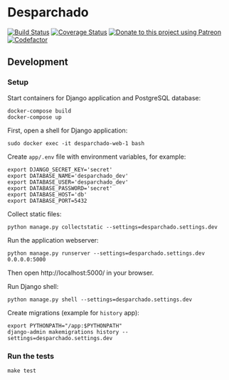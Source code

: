 # Desparchado

[![Build Status](https://travis-ci.com/cansadadeserfeliz/desparchado.svg?branch=master)](https://travis-ci.com/cansadadeserfeliz/desparchado)
[![Coverage Status](https://codecov.io/gh/cansadadeserfeliz/desparchado/branch/master/graphs/badge.svg?branch=master)](https://codecov.io/github/cansadadeserfeliz/desparchado?branch=master)
[![Donate to this project using Patreon](https://img.shields.io/badge/patreon-donate-yellow.svg)](https://www.patreon.com/desparchado)
[![Codefactor](https://www.codefactor.io/repository/github/cansadadeserfeliz/desparchado/badge?style=social)](https://www.codefactor.io/repository/github/cansadadeserfeliz/desparchado)

## Development

### Setup

Start containers for Django application and PostgreSQL database:

    docker-compose build
    docker-compose up

First, open a shell for Django application:

    sudo docker exec -it desparchado-web-1 bash

Create `app/.env` file with environment variables, for example:

    export DJANGO_SECRET_KEY='secret'
    export DATABASE_NAME='desparchado_dev'
    export DATABASE_USER='desparchado_dev'
    export DATABASE_PASSWORD='secret'
    export DATABASE_HOST='db'
    export DATABASE_PORT=5432

Collect static files:

    python manage.py collectstatic --settings=desparchado.settings.dev

Run the application webserver:

    python manage.py runserver --settings=desparchado.settings.dev 0.0.0.0:5000

Then open http://localhost:5000/ in your browser.

Run Django shell:

    python manage.py shell --settings=desparchado.settings.dev

Create migrations (example for `history` app):

    export PYTHONPATH="/app:$PYTHONPATH"
    django-admin makemigrations history --settings=desparchado.settings.dev

### Run the tests

    make test
